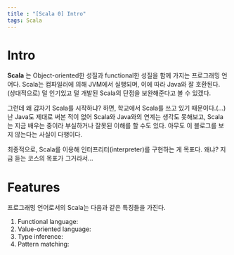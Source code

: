 ```yaml
---
title : "[Scala 0] Intro"
tags: Scala
---
```


# Intro
__Scala__ 는 Object-oriented한 성질과 functional한 성질을 함께 가지는 프로그래밍 언어다. Scala는 컴파일러에 의해 JVM에서 실행되며, 이에 따라 Java와 잘 호환된다. (상대적으로) 덜 인기있고 덜 개발된 Scala의 단점을 보완해준다고 볼 수 있겠다.

그런데 왜 갑자기 Scala를 시작하냐? 하면, 학교에서 Scala를 쓰고 있기 때문이다.(...) 난 Java도 제대로 써본 적이 없어 Scala와 Java와의 연계는 생각도 못해보고, Scala는 지금 배우는 중이라 부실하거나 잘못된 이해를 할 수도 있다. 아무도 이 블로그를 보지 않는다는 사실이 다행이다.

최종적으로, Scala를 이용해 인터프리터(interpreter)를 구현하는 게 목표다. 왜냐? 지금 듣는 코스의 목표가 그거라서...


# Features
프로그래밍 언어로서의 Scala는 다음과 같은 특징들을 가진다.

1. Functional language: 
2. Value-oriented language: 
3. Type inference: 
4. Pattern matching: 


